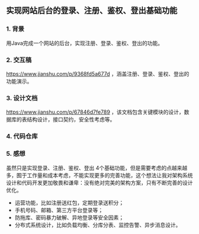 ## 实现网站后台的登录、注册、鉴权、登出基础功能

### 1. 背景
用Java完成一个网站的后台，实现注册、登录、鉴权、登出的功能。

### 2. 交互稿
https://www.jianshu.com/p/9368fd5a677d ，涵盖注册、登录、鉴权、登出的功能演示。

### 3. 设计文档
https://www.jianshu.com/p/67846d7fe789 ，该文档包含关键模块的设计，数据库的表结构设计，接口契约，安全性考虑等。

### 4. 代码仓库

### 5. 感想
虽然只是实现登录、注册、鉴权、登出 4个基础功能，但是需要考虑的点越来越多，囿于工作量和成本考虑，不能实现更多的完善功能，这个想法让我对架构系统设计和代码开发更加敬畏和谦卑：没有绝对完美的架构方案，只有不断完善的设计优化。
* 运营功能，比如注册送红包，定期登录送积分；
* 手机号码、邮箱、第三方平台登录等；
* 防拖库、密码暴力破解、异地登录等安全因素；
* 分布式系统设计，比如负载均衡、分库分表、监控告警、异步消息设计。
